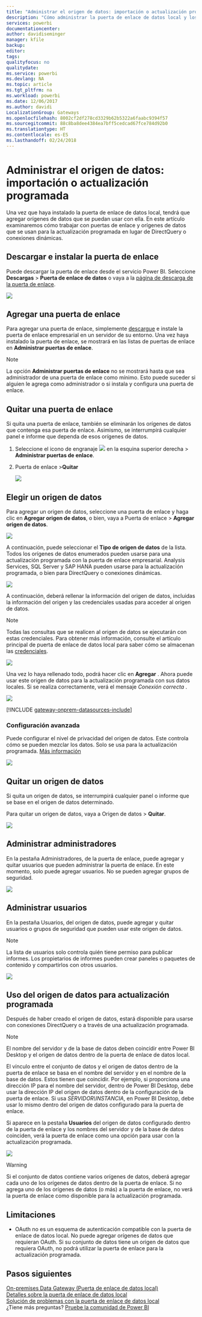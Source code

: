 ```yaml
---
title: "Administrar el origen de datos: importación o actualización programada"
description: "Cómo administrar la puerta de enlace de datos local y los orígenes de datos que pertenecen a esa puerta de enlace. Este artículo es específico para los orígenes de datos que se pueden usar con la importación o la actualización programada."
services: powerbi
documentationcenter: 
author: davidiseminger
manager: kfile
backup: 
editor: 
tags: 
qualityfocus: no
qualitydate: 
ms.service: powerbi
ms.devlang: NA
ms.topic: article
ms.tgt_pltfrm: na
ms.workload: powerbi
ms.date: 12/06/2017
ms.author: davidi
LocalizationGroup: Gateways
ms.openlocfilehash: 8002cf2df278cd3329b62b5322a6faabc9394f57
ms.sourcegitcommit: 88c8ba8dee4384ea7bff5cedcad67fce784d92b0
ms.translationtype: HT
ms.contentlocale: es-ES
ms.lasthandoff: 02/24/2018
---
```

# <a name="manage-your-data-source---importscheduled-refresh"></a>Administrar el origen de datos: importación o actualización programada
Una vez que haya instalado la puerta de enlace de datos local, tendrá que agregar orígenes de datos que se puedan usar con ella. En este artículo examinaremos cómo trabajar con puertas de enlace y orígenes de datos que se usan para la actualización programada en lugar de DirectQuery o conexiones dinámicas.

## <a name="download-and-install-the-gateway"></a>Descargar e instalar la puerta de enlace
Puede descargar la puerta de enlace desde el servicio Power BI. Seleccione **Descargas** > **Puerta de enlace de datos** o vaya a la [página de descarga de la puerta de enlace](https://go.microsoft.com/fwlink/?LinkId=698861).

![](media/service-gateway-enterprise-manage-scheduled-refresh/powerbi-download-data-gateway.png)

## <a name="add-a-gateway"></a>Agregar una puerta de enlace
Para agregar una puerta de enlace, simplemente [descargue](https://go.microsoft.com/fwlink/?LinkId=698863) e instale la puerta de enlace empresarial en un servidor de su entorno. Una vez haya instalado la puerta de enlace, se mostrará en las listas de puertas de enlace en **Administrar puertas de enlace**.

> [!NOTE]
> La opción **Administrar puertas de enlace** no se mostrará hasta que sea administrador de una puerta de enlace como mínimo. Esto puede suceder si alguien le agrega como administrador o si instala y configura una puerta de enlace.
> 
> 

## <a name="remove-a-gateway"></a>Quitar una puerta de enlace
Si quita una puerta de enlace, también se eliminarán los orígenes de datos que contenga esa puerta de enlace.  Asimismo, se interrumpirá cualquier panel e informe que dependa de esos orígenes de datos.

1. Seleccione el icono de engranaje ![](media/service-gateway-enterprise-manage-scheduled-refresh/pbi_gearicon.png) en la esquina superior derecha > **Administrar puertas de enlace**.
2. Puerta de enlace >**Quitar**
   
   ![](media/service-gateway-enterprise-manage-scheduled-refresh/datasourcesettings7.png)

## <a name="add-a-data-source"></a>Elegir un origen de datos
Para agregar un origen de datos, seleccione una puerta de enlace y haga clic en **Agregar origen de datos**, o bien, vaya a Puerta de enlace > **Agregar origen de datos**.

![](media/service-gateway-enterprise-manage-scheduled-refresh/datasourcesettings1.png)

A continuación, puede seleccionar el **Tipo de origen de datos** de la lista. Todos los orígenes de datos enumerados pueden usarse para una actualización programada con la puerta de enlace empresarial. Analysis Services, SQL Server y SAP HANA pueden usarse para la actualización programada, o bien para DirectQuery o conexiones dinámicas.

![](media/service-gateway-enterprise-manage-scheduled-refresh/datasourcesettings2.png)

A continuación, deberá rellenar la información del origen de datos, incluidas la información del origen y las credenciales usadas para acceder al origen de datos.

> [!NOTE]
> Todas las consultas que se realicen al origen de datos se ejecutarán con estas credenciales. Para obtener más información, consulte el artículo principal de puerta de enlace de datos local para saber cómo se almacenan las [credenciales](service-gateway-onprem.md#credentials).
> 
> 

![](media/service-gateway-enterprise-manage-scheduled-refresh/datasourcesettings3-oracle.png)

Una vez lo haya rellenado todo, podrá hacer clic en **Agregar** .  Ahora puede usar este origen de datos para la actualización programada con sus datos locales. Si se realiza correctamente, verá el mensaje *Conexión correcta* .

![](media/service-gateway-enterprise-manage-scheduled-refresh/datasourcesettings4.png)

<!-- Shared Install steps Include -->
[!INCLUDE [gateway-onprem-datasources-include](./includes/gateway-onprem-datasources-include.md)]

### <a name="advanced-settings"></a>Configuración avanzada
Puede configurar el nivel de privacidad del origen de datos. Este controla cómo se pueden mezclar los datos. Solo se usa para la actualización programada. [Más información](https://support.office.com/article/Privacy-levels-Power-Query-CC3EDE4D-359E-4B28-BC72-9BEE7900B540)

![](media/service-gateway-enterprise-manage-scheduled-refresh/datasourcesettings9.png)

## <a name="remove-a-data-source"></a>Quitar un origen de datos
Si quita un origen de datos, se interrumpirá cualquier panel o informe que se base en el origen de datos determinado.  

Para quitar un origen de datos, vaya a Origen de datos > **Quitar**.

![](media/service-gateway-enterprise-manage-scheduled-refresh/datasourcesettings6.png)

## <a name="manage-administrators"></a>Administrar administradores
En la pestaña Administradores, de la puerta de enlace, puede agregar y quitar usuarios que pueden administrar la puerta de enlace. En este momento, solo puede agregar usuarios. No se pueden agregar grupos de seguridad.

![](media/service-gateway-enterprise-manage-scheduled-refresh/datasourcesettings8.png)

## <a name="manage-users"></a>Administrar usuarios
En la pestaña Usuarios, del origen de datos, puede agregar y quitar usuarios o grupos de seguridad que pueden usar este origen de datos.

> [!NOTE]
> La lista de usuarios solo controla quién tiene permiso para publicar informes. Los propietarios de informes pueden crear paneles o paquetes de contenido y compartirlos con otros usuarios.
> 
> 

![](media/service-gateway-enterprise-manage-scheduled-refresh/datasourcesettings5.png)

## <a name="using-the-data-source-for-scheduled-refresh"></a>Uso del origen de datos para actualización programada
Después de haber creado el origen de datos, estará disponible para usarse con conexiones DirectQuery o a través de una actualización programada.

> [!NOTE]
> El nombre del servidor y de la base de datos deben coincidir entre Power BI Desktop y el origen de datos dentro de la puerta de enlace de datos local.
> 
> 

El vínculo entre el conjunto de datos y el origen de datos dentro de la puerta de enlace se basa en el nombre del servidor y en el nombre de la base de datos. Estos tienen que coincidir. Por ejemplo, si proporciona una dirección IP para el nombre del servidor, dentro de Power BI Desktop, debe usar la dirección IP del origen de datos dentro de la configuración de la puerta de enlace. Si usa *SERVIDOR\INSTANCIA*, en Power BI Desktop, debe usar lo mismo dentro del origen de datos configurado para la puerta de enlace.

Si aparece en la pestaña **Usuarios** del origen de datos configurado dentro de la puerta de enlace y los nombres del servidor y de la base de datos coinciden, verá la puerta de enlace como una opción para usar con la actualización programada.

![](media/service-gateway-enterprise-manage-scheduled-refresh/powerbi-gateway-enterprise-schedule-refresh.png)

> [!WARNING]
> Si el conjunto de datos contiene varios orígenes de datos, deberá agregar cada uno de los orígenes de datos dentro de la puerta de enlace. Si no agrega uno de los orígenes de datos (o más) a la puerta de enlace, no verá la puerta de enlace como disponible para la actualización programada.
> 
> 

## <a name="limitations"></a>Limitaciones
* OAuth no es un esquema de autenticación compatible con la puerta de enlace de datos local. No puede agregar orígenes de datos que requieran OAuth. Si su conjunto de datos tiene un origen de datos que requiera OAuth, no podrá utilizar la puerta de enlace para la actualización programada.

## <a name="next-steps"></a>Pasos siguientes
[On-premises Data Gateway (Puerta de enlace de datos local)](service-gateway-onprem.md)  
[Detalles sobre la puerta de enlace de datos local](service-gateway-onprem-indepth.md)  
[Solución de problemas con la puerta de enlace de datos local](service-gateway-onprem-tshoot.md)  
¿Tiene más preguntas? [Pruebe la comunidad de Power BI](http://community.powerbi.com/)

